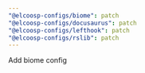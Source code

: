 ```yaml
---
"@elcoosp-configs/biome": patch
"@elcoosp-configs/docusaurus": patch
"@elcoosp-configs/lefthook": patch
"@elcoosp-configs/rslib": patch
---
```


Add biome config
